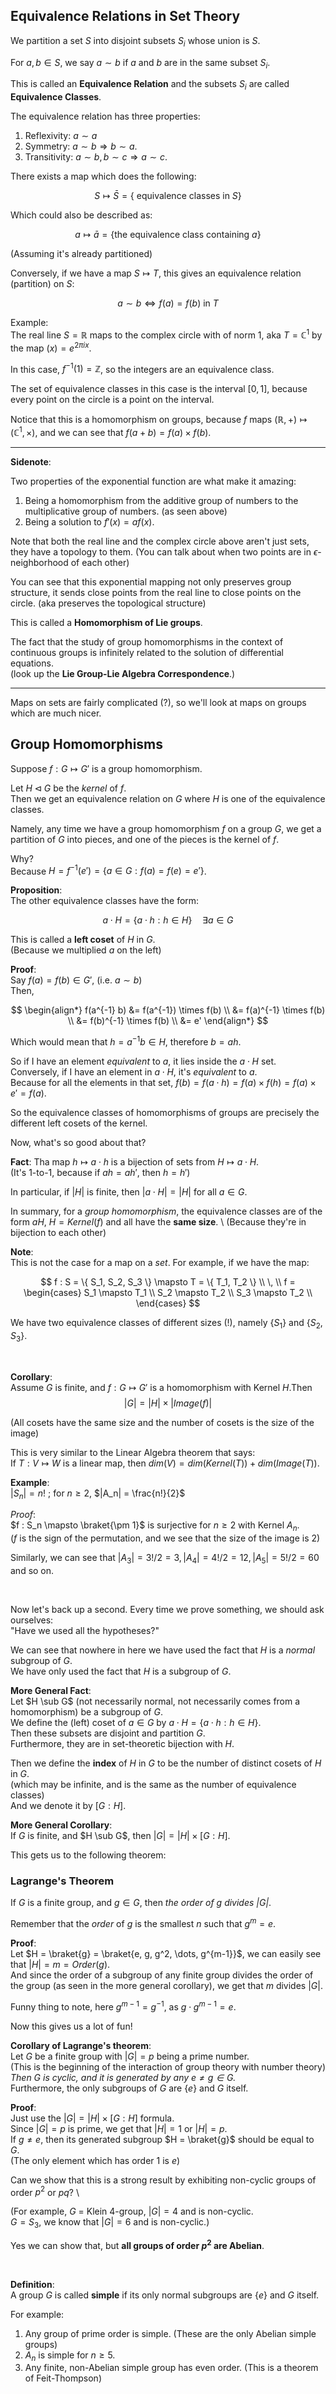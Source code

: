 ## Equivalence Relations in Set Theory

We partition a set $S$ into disjoint subsets $S_i$ whose union is $S$.

For $a, b \in S$, we say $a \sim b$ if $a$ and $b$ are in the same subset $S_i$.

This is called an **Equivalence Relation** and the subsets $S_i$ are called **Equivalence Classes**.

The equivalence relation has three properties:

1. Reflexivity: $a \sim a$
2. Symmetry: $a \sim b \Rightarrow b \sim a$.
3. Transitivity: $a \sim b, \, b \sim c \Rightarrow a \sim c$.

There exists a map which does the following:

$$
S \mapsto \bar{S} = \{ \text{ equivalence classes in } S \}
$$

Which could also be described as:

$$
a \mapsto \bar{a} = \{ \text{the equivalence class containing } a \}
$$

(Assuming it's already partitioned)

Conversely, if we have a map $S \mapsto T$, this gives an equivalence relation (partition) on $S$:

$$
a \sim b \iff f(a) = f(b) \text{ in } T
$$

Example: \
The real line $S = \mathbb{R}$ maps to the complex circle with of norm $1$, aka $T = \mathbb{C}^1$ by the map $(x) = e^{2 \pi i x}$.

In this case, $f^{-1}(1) = \mathbb{Z}$, so the integers are an equivalence class.

The set of equivalence classes in this case is the interval $[0, 1]$, because every point on the circle is a point on the interval.

Notice that this is a homomorphism on groups, because $f$ maps $(\mathbb{R}, +) \mapsto (\mathbb{C}^1, \times)$, and we can see that $f(a + b) = f(a) \times f(b)$.

---

**Sidenote**:

Two properties of the exponential function are what make it amazing:

1. Being a homomorphism from the additive group of numbers to the multiplicative group of numbers. (as seen above)
2. Being a solution to $f'(x) = af(x)$.

Note that both the real line and the complex circle above aren't just sets, they have a topology to them. (You can talk about when two points are in $\epsilon$-neighborhood of each other)

You can see that this exponential mapping not only preserves group structure, it sends close points from the real line to close points on the circle. (aka preserves the topological structure)

This is called a **Homomorphism of Lie groups**.

The fact that the study of group homomorphisms in the context of continuous groups is infinitely related to the solution of differential equations. \
(look up the **Lie Group-Lie Algebra Correspondence**.)

---

Maps on sets are fairly complicated (?), so we'll look at maps on groups which are much nicer.

## Group Homomorphisms

Suppose $f: G \mapsto G'$ is a group homomorphism. 

Let $H \triangleleft G$ be the _kernel_ of $f$. \
Then we get an equivalence relation on $G$ where $H$ is one of the equivalence classes.

Namely, any time we have a group homomorphism $f$ on a group $G$, we get a partition of $G$ into pieces, and one of the pieces is the kernel of $f$.

Why? \
Because $H = f^{-1}(e') = \{ a \in G : f(a) = f(e) = e' \}$.

**Proposition**: \
The other equivalence classes have the form:

$$
a \cdot H = \{ a \cdot h : h \in H \} \quad \exists a \in G
$$

This is called a **left coset** of $H$ in $G$. \
(Because we multiplied $a$ on the left)

**Proof**: \
Say $f(a) = f(b) \in G'$, (i.e. $a \sim b$) \
Then,

$$
\begin{align*} 
f(a^{-1} b) 
&= f(a^{-1}) \times f(b) \\
&= f(a)^{-1} \times f(b) \\
&= f(b)^{-1} \times f(b) \\
&= e'
\end{align*}
$$

Which would mean that $h = a^{-1}b \in H$, therefore $b = ah$.

So if I have an element _equivalent_ to $a$, it lies inside the $a \cdot H$ set. Conversely, if I have an element in $a \cdot H$, it's _equivalent_ to $a$. \
Because for all the elements in that set, $f(b) = f(a \cdot h) = f(a) \times f(h) = f(a) \times e' = f(a)$.

So the equivalence classes of homomorphisms of groups are precisely the different left cosets of the kernel.

Now, what's so good about that?

**Fact**: Tha map $h \mapsto a \cdot h$ is a bijection of sets from $H \mapsto a \cdot H$. \
(It's 1-to-1, because if $ah = ah'$, then $h = h'$)

In particular, if $|H|$ is finite, then $|a \cdot H| = |H|$ for all $a \in G$.

In summary, for a _group homomorphism_, the equivalence classes are of the form $aH$, $H = Kernel(f)$ and all have the **same size**. \ 
(Because they're in bijection to each other)

**Note**: \
This is not the case for a map on a _set_. 
For example, if we have the map:

$$
f : S = \{ S_1, S_2, S_3 \} \mapsto T = \{ T_1, T_2 \} \\
\, \\
f = \begin{cases}
S_1 \mapsto T_1 \\
S_2 \mapsto T_2 \\
S_3 \mapsto T_2 \\
\end{cases}
$$

We have two equivalence classes of different sizes (!), namely $\{ S_1 \}$ and $\{ S_2, S_3 \}$.

<br/>

**Corollary**: \
Assume $G$ is finite, and $f: G \mapsto G'$ is a homomorphism with Kernel $H$.Then 
$$
|G| = |H| \times |Image(f)|
$$

(All cosets have the same size and the number of cosets is the size of the image)

This is very similar to the Linear Algebra theorem that says: \
If $T: V \mapsto W$ is a linear map, then $dim(V) = dim(Kernel(T)) + dim(Image(T))$.

**Example**: \
$|S_n| = n!$ ; for $n \ge 2$, $|A_n| = \frac{n!}{2}$

_Proof_: \
$f : S_n \mapsto \braket{\pm 1}$ is surjective for $n \ge 2$ with Kernel $A_n$. \
($f$ is the sign of the permutation, and we see that the size of the image is $2$)

Similarly, we can see that $|A_3| = 3!/2 = 3, |A_4| = 4!/2 = 12, |A_5| = 5!/2 = 60$ and so on. 

<br/>

Now let's back up a second. Every time we prove something, we should ask ourselves: \
"Have we used all the hypotheses?"

We can see that nowhere in here we have used the fact that $H$ is a _normal_ subgroup of $G$. \
We have only used  the fact that $H$ is a subgroup of $G$.

**More General Fact**: \
Let  $H \sub G$ (not necessarily normal, not necessarily comes from a homomorphism) be a subgroup of $G$. \
We define the (left) coset of $a \in G$ by $a \cdot H = \{a \cdot h : h \in H \}$. \
Then these subsets are disjoint and partition $G$. \
Furthermore, they are in set-theoretic bijection with $H$.

Then we define the **index** of $H$ in $G$ to be the number of distinct cosets of $H$ in $G$. \
(which may be infinite, and is the same as the number of equivalence classes) \
And we denote it by $[G:H]$.

**More General Corollary**: \
If $G$ is finite, and $H \sub G$, then $|G| = |H| \times [G:H]$.

This gets us to the following theorem:

### Lagrange's Theorem

If $G$ is a finite group, and $g \in G$, then _the order of $g$ divides $|G|$_.

Remember that the _order_ of $g$ is the smallest $n$ such that $g^m = e$.

**Proof**: \
Let $H = \braket{g} = \braket{e, g, g^2, \dots, g^{m-1}}$, we can easily see that $|H| = m = Order(g)$. \
And since the order of a subgroup of any finite group divides the order of the group (as seen in the more general corollary), we get that $m$ divides $|G|$.

Funny thing to note, here $g^{m-1} = g^{-1}$, as $g \cdot g^{m-1} = e$.

Now this gives us a lot of fun!

**Corollary of Lagrange's theorem**: \
Let $G$ be a finite group with $|G| = p$ being a prime number. \
(This is the beginning of the interaction of group theory with number theory) \
_Then $G$ is cyclic, and it is generated by any $e \neq g \in G$._ \
Furthermore, the only subgroups of $G$ are $\{ e \}$ and $G$ itself.

**Proof**: \
Just use the $|G| = |H| \times [G:H]$ formula. \
Since $|G| = p$ is prime, we get that $|H| = 1$ or $|H| = p$. \
If $g \neq e$, then its generated subgroup $H = \braket{g}$ should be equal to $G$. \
(The only element which has order $1$ is $e$)

Can we show that this is a strong result by exhibiting non-cyclic groups of order $p^2$ or $pq$? \

(For example, $G$ = Klein 4-group, $|G| = 4$ and is non-cyclic. \
$G = S_3$, we know that $|G| = 6$ and is non-cyclic.)

Yes we can show that, but **all groups of order $p^2$ are Abelian**.

<br/>

**Definition**: \
A group $G$ is called **simple** if its only normal subgroups are $\{ e \}$ and $G$ itself.

For example:
1. Any group of prime order is simple. (These are the only Abelian simple groups)
2. $A_n$ is simple for $n \ge 5$.
3. Any finite, non-Abelian simple group has even order. (This is a theorem of Feit-Thompson)
